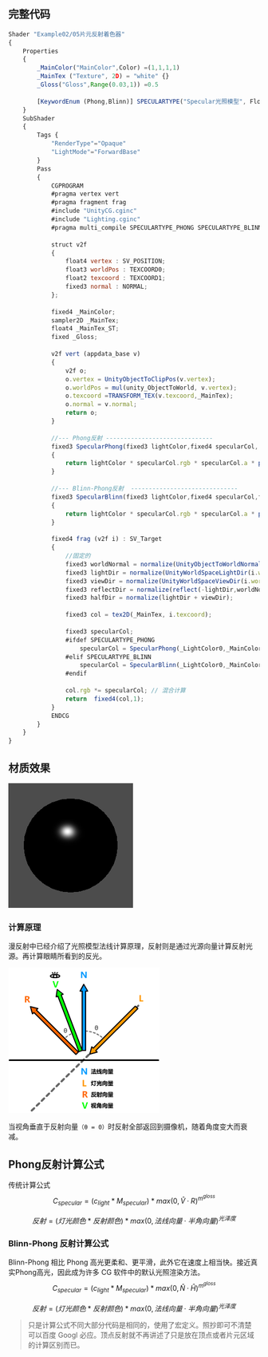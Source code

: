 ## 完整代码

```js
Shader "Example02/05片元反射着色器"
{
    Properties
    {
        _MainColor("MainColor",Color) =(1,1,1,1)
        _MainTex ("Texture", 2D) = "white" {}
        _Gloss("Gloss",Range(0.03,1)) =0.5

        [KeywordEnum (Phong,Blinn)] SPECULARTYPE("Specular光照模型", Float) = 0 //宏定义
    }
    SubShader
    {
        Tags {
            "RenderType"="Opaque"
            "LightMode"="ForwardBase"
        }
        Pass
        {
            CGPROGRAM
            #pragma vertex vert
            #pragma fragment frag
            #include "UnityCG.cginc"
            #include "Lighting.cginc"
            #pragma multi_compile SPECULARTYPE_PHONG SPECULARTYPE_BLINN //宏定义

            struct v2f
            {
                float4 vertex : SV_POSITION;
                float3 worldPos : TEXCOORD0;
                float2 texcoord : TEXCOORD1;
                fixed3 normal : NORMAL;
            };

            fixed4 _MainColor;
            sampler2D _MainTex;
            float4 _MainTex_ST;
            fixed _Gloss;

            v2f vert (appdata_base v)
            {
                v2f o;
                o.vertex = UnityObjectToClipPos(v.vertex);
                o.worldPos = mul(unity_ObjectToWorld, v.vertex);
                o.texcoord =TRANSFORM_TEX(v.texcoord,_MainTex);
                o.normal = v.normal;
                return o;
            }

            //--- Phong反射 ------------------------------
            fixed3 SpecularPhong(fixed3 lightColor,fixed4 specularCol, fixed3 viewDir, fixed3 reflectDir,fixed gloss)
            {
                return lightColor * specularCol.rgb * specularCol.a * pow(max(0,dot(viewDir,reflectDir)), gloss);
            }

            //--- Blinn-Phong反射  ------------------------------
            fixed3 SpecularBlinn(fixed3 lightColor,fixed4 specularCol,fixed3 worldNormal,fixed3 halfDir,fixed gloss)
            {
                return lightColor * specularCol.rgb * specularCol.a * pow(max(0,dot(worldNormal, halfDir)), gloss);
            }

            fixed4 frag (v2f i) : SV_Target
            {
                //固定的
                fixed3 worldNormal = normalize(UnityObjectToWorldNormal(i.normal)); // 法线 => 世界坐标
                fixed3 lightDir = normalize(UnityWorldSpaceLightDir(i.worldPos));   // 光源向量
                fixed3 viewDir = normalize(UnityWorldSpaceViewDir(i.worldPos));     // 视角向量
                fixed3 reflectDir = normalize(reflect(-lightDir,worldNormal));      // 反射向量
                fixed3 halfDir = normalize(lightDir + viewDir);                     // 半角方向
                
                fixed3 col = tex2D(_MainTex, i.texcoord);

                fixed3 specularCol;
                #ifdef SPECULARTYPE_PHONG 
                    specularCol = SpecularPhong(_LightColor0,_MainColor,viewDir,reflectDir,_Gloss * 128);  // Phong反射
                #elif SPECULARTYPE_BLINN
                    specularCol = SpecularBlinn(_LightColor0,_MainColor,worldNormal,halfDir,_Gloss * 128);   // Blinn反射
                #endif

                col.rgb *= specularCol; // 混合计算
                return  fixed4(col,1);
            }
            ENDCG
        }
    }
}
```

## 材质效果

![05片元反射着色器](img/05片元反射着色器.png)

### 计算原理

漫反射中已经介绍了光照模型法线计算原理，反射则是通过光源向量计算反射光源。再计算眼睛所看到的反光。

![](img/未命名文件-160930wqe0.png)

当视角垂直于反射向量```（θ = 0）```时反射全部返回到摄像机，随着角度变大而衰减。

## Phong反射计算公式

传统计算公式
$$
C_{specular}=(c_{light}*M_{specular})*max(0,	\hat{V}·R)^{m^{gloss}}
$$

$$
反射=(灯光颜色*反射颜色)*max(0,法线向量·半角向量)^{光泽度}
$$

### Blinn-Phong 反射计算公式

Blinn-Phong 相比 Phong 高光更柔和、更平滑，此外它在速度上相当快。接近真实Phong高光，因此成为许多 CG 软件中的默认光照渲染方法。
$$
C_{specular}=(c_{light}*M_{specular})*max(0,\hat{N}·\hat{H})^{m^{gloss}}
$$

$$
反射=(灯光颜色*反射颜色)*max(0,法线向量·半角向量)^{光泽度}
$$

> 只是计算公式不同大部分代码是相同的，使用了宏定义。照抄即可不清楚 可以百度 Googl 必应。顶点反射就不再讲述了只是放在顶点或者片元区域的计算区别而已。